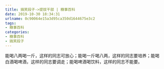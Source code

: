 ```yaml
---
title: 搞笑段子->提拔干部 | 糗事百科
date: 2019-10-30 18:34:31
urlname: 0c90064e15a3d95ca350d1644675e3c2
tags: 
- 糗事百科
categories:
- 糗事百科
- 搞笑段子
---
```

能喝八两喝一斤，这样的同志可放心；能喝一斤喝八两，这样的同志要培养；能喝白酒喝啤酒，这样的同志要调走；能喝啤酒喝饮料，这样的同志不能要。


